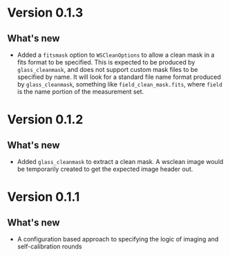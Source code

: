 # Version 0.1.3
## What's new

- Added a `fitsmask` option to `WSCleanOptions` to allow a clean mask in a fits format to be specified. This is expected to be produced by `glass_cleanmask`, and does not support custom mask files to be specified by name. It will look for a standard file name format produced by `glass_cleanmask`, something like `field_clean_mask.fits`, where `field` is the name portion of the measurement set. 

# Version 0.1.2
## What's new

- Added `glass_cleanmask` to extract a clean mask. A wsclean image would be temporarily created to get the expected image header out.

# Version 0.1.1
## What's new

- A configuration based approach to specifying the logic of imaging and self-calibration rounds
